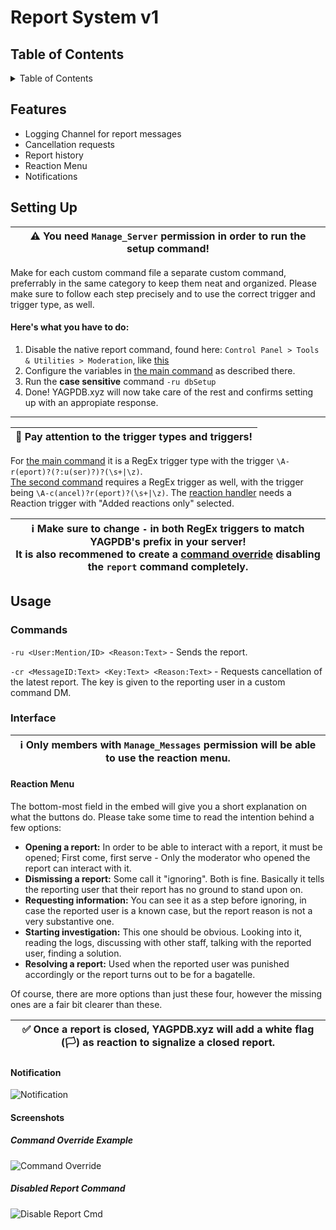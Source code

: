 # Report System v1

## Table of Contents
<details>
<summary>Table of Contents</summary>

* [Features](#Features)
* [Setting Up](#Setting-Up)
* [Usage](#Usage)
    * [Interface](#Interface)
        * [Reaction Menu](#Reaction-Menu)
        * [Default Reaction Inferface](..#Default-Reaction-Inferface)
        * [Pending Cancellation Request](..#Pending-Cancellation-Request)
        * [Notification Message](#Notification-Message)
* [Acknowledgements](../#Acknowledgements)
* [Planned Features](../#Planned-Features)
* [Author](../#Author)

</details>

## Features
* Logging Channel for report messages
* Cancellation requests
* Report history
* Reaction Menu
* Notifications

## Setting Up
| ⚠ You need `Manage_Server` permission in order to run the setup command! |
| --- |

Make for each custom command file a separate custom command, preferrably in the same category to keep them neat and organized. Please make sure to follow each step precisely and to use the correct trigger and trigger type, as well.

#### Here's what you have to do:
1. Disable the native report command, found here: `Control Panel > Tools & Utilities > Moderation`, like [this](#Disabled-Report-Command)
2. Configure the variables in [the main command](customReport.go.tmpl) as described there.
4. Run the **case sensitive** command `-ru dbSetup`
5. Done! YAGPDB.xyz will now take care of the rest and confirms setting up with an appropiate response.  

---
| 🛑 Pay attention to the trigger types and triggers! |
| --- |

For [the main command](customReport.go.tmpl) it is a RegEx trigger type with the trigger `\A-r(eport)?(?:u(ser)?)?(\s+|\z)`.  
[The second command](cancelReport.go.tmpl) requires a RegEx trigger as well, with the trigger being `\A-c(ancel)?r(eport)?(\s+|\z)`.
The [reaction handler](reactionHandler.go.tmpl) needs a Reaction trigger with "Added reactions only" selected.

| ℹ Make sure to change `-` in both RegEx triggers to match YAGPDB's prefix in your server!<br/>It is also recommened to create a [command override](#Command-Override-Example) disabling the `report` command completely. |
| --- |

## Usage
### Commands
`-ru <User:Mention/ID> <Reason:Text>` - Sends the report. 

`-cr <MessageID:Text> <Key:Text> <Reason:Text>` - Requests cancellation of the latest report. The key is given to the reporting user in a custom command DM.

### Interface
| ℹ Only members with `Manage_Messages` permission will be able to use the reaction menu. |
| --- |

#### Reaction Menu
The bottom-most field in the embed will give you a short explanation on what the buttons do.
Please take some time to read the intention behind a few options:

* **Opening a report:** In order to be able to interact with a report, it must be opened; First come, first serve - Only the moderator who opened the report can interact with it.
* **Dismissing a report:** Some call it "ignoring". Both is fine. Basically it tells the reporting user that their report has no ground to stand upon on.
* **Requesting information:** You can see it as a step before ignoring, in case the reported user is a known case, but the report reason is not a very substantive one.  
* **Starting investigation:** This one should be obvious. Looking into it, reading the logs, discussing with other staff, talking with the reported user, finding a solution.  
* **Resolving a report:** Used when the reported user was punished accordingly or the report turns out to be for a bagatelle.

Of course, there are more options than just these four, however the missing ones are a fair bit clearer than these.

| ✅ Once a report is closed, YAGPDB.xyz will add a white flag (🏳️) as reaction to signalize a closed report. |
| --- |

#### Notification 
![Notification](https://camo.githubusercontent.com/496484c0f00c479795c2b98817fcfddca431596bb8a398f01572e15560a8c998/68747470733a2f2f63646e2e646973636f72646170702e636f6d2f6174746163686d656e74732f3736373737313731393732303633323335302f3739333130373437303939333538383235342f756e6b6e6f776e2e706e67)

#### Screenshots

##### Command Override Example
![Command Override](https://cdn.discordapp.com/attachments/767771719720632350/795328377158369330/unknown.png)

##### Disabled Report Command
![Disable Report Cmd](https://cdn.discordapp.com/attachments/767771719720632350/795330583303028746/unknown.png)